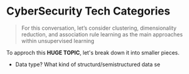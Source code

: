 # CyberSecurity Tech Categories
>For this conversation, let’s consider clustering, dimensionality reduction, and association rule learning as the main approaches within unsupervised learning

To approch this **HUGE TOPIC**, let's break down it into smaller pieces. 

- Data type? What kind of structurd/semistructured data se
<!--stackedit_data:
eyJoaXN0b3J5IjpbLTE5NTk0ODI1MTddfQ==
-->